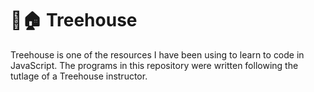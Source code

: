 🌳🏠 Treehouse
===============
Treehouse is one of the resources I have been using to learn to code in JavaScript. The programs in this repository were written following the tutlage of a Treehouse instructor. 